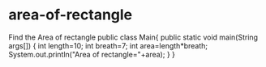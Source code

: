 # area-of-rectangle
Find the Area of rectangle
public class Main{
    public static void main(String args[])
    {
        int length=10;
        int breath=7;
        int area=length*breath;
        System.out.println("Area of rectangle="+area);
    }
}
